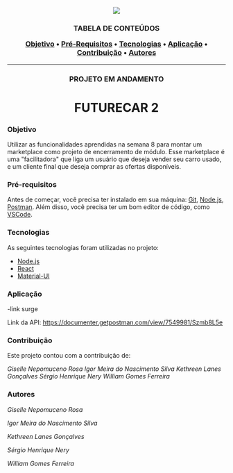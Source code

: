 <p align="center">
<img src="https://www.notion.so/image/https%3A%2F%2Fs3-us-west-2.amazonaws.com%2Fsecure.notion-static.com%2F6af9eda3-f4a0-46a8-96da-d290e1102a19%2Ffuturecar.png?table=block&id=56447354-1825-4378-b040-156dd065d298&width=770&userId=0563d14e-668e-4b7e-b319-9b8b6c8a3165&cache=v2" />
</p>

<h3 align="center">TABELA DE CONTEÚDOS
<p align="center">
 <a href="#objetivo">Objetivo</a> •
 <a href="#Pré-Requisitos">Pré-Requisitos</a> • 
 <a href="#tecnologias">Tecnologias</a> • 
 <a href="#aplicação">Aplicação</a> • 
 <a href="#contribuição">Contribuição</a> • 
 <a href="#autores">Autores</a> 
</p>
</h3>
  
<hr>

<h3 align="center">PROJETO EM ANDAMENTO</h2>


<h1 align="center">FUTURECAR 2</h1>

### Objetivo

<p>Utilizar as funcionalidades aprendidas na semana 8 para montar um marketplace como projeto de encerramento de módulo. Esse marketplace é uma "facilitadora" que liga um usuário que deseja vender seu carro usado, e um cliente final que deseja comprar as ofertas disponíveis.</p>

### Pré-requisitos

Antes de começar, você precisa ter instalado em sua máquina: [Git](https://gitforwindows.org/), [Node.js](https://nodejs.org/en/), [Postman](https://www.postman.com/).
Além disso, você precisa ter um bom editor de código, como [VSCode](https://code.visualstudio.com/).

### Tecnologias

As seguintes tecnologias foram utilizadas no projeto:

- [Node.js](https://nodejs.org/en/)
- [React](https://pt-br.reactjs.org/)
- [Material-UI](https://material-ui.com/pt/)

### Aplicação

-link surge

Link da API: https://documenter.getpostman.com/view/7549981/Szmb8L5e


### Contribuição

Este projeto contou com a contribuição de:

*Giselle Nepomuceno Rosa*
*Igor Meira do Nascimento Silva*
*Kethreen Lanes Gonçalves*
*Sérgio Henrique Nery*
*William Gomes Ferreira*

### Autores

*Giselle Nepomuceno Rosa*

*Igor Meira do Nascimento Silva*

*Kethreen Lanes Gonçalves*

*Sérgio Henrique Nery*

*William Gomes Ferreira*
